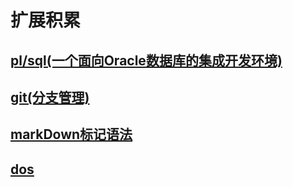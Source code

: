# 扩展积累

## [pl/sql(一个面向Oracle数据库的集成开发环境)](./pl_sql/index.MarkDown)

## [git(分支管理)](./git/index.MarkDown)

## [markDown标记语法](./markDown/index.MarkDown)

## [dos](./dos/index.MarkDown)